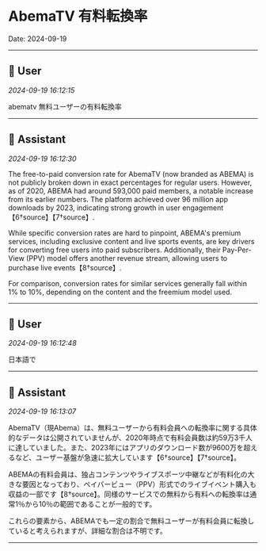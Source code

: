 # AbemaTV 有料転換率

Date: 2024-09-19

---

## 👤 User
*2024-09-19 16:12:15*

abematv 無料ユーザーの有料転換率

---

## 🤖 Assistant
*2024-09-19 16:12:30*

The free-to-paid conversion rate for AbemaTV (now branded as ABEMA) is not publicly broken down in exact percentages for regular users. However, as of 2020, ABEMA had around 593,000 paid members, a notable increase from its earlier numbers. The platform achieved over 96 million app downloads by 2023, indicating strong growth in user engagement【6†source】【7†source】.

While specific conversion rates are hard to pinpoint, ABEMA's premium services, including exclusive content and live sports events, are key drivers for converting free users into paid subscribers. Additionally, their Pay-Per-View (PPV) model offers another revenue stream, allowing users to purchase live events【8†source】.

For comparison, conversion rates for similar services generally fall within 1% to 10%, depending on the content and the freemium model used.

---

## 👤 User
*2024-09-19 16:12:48*

日本語で

---

## 🤖 Assistant
*2024-09-19 16:13:07*

AbemaTV（現Abema）は、無料ユーザーから有料会員への転換率に関する具体的なデータは公開されていませんが、2020年時点で有料会員数は約59万3千人に達していました。また、2023年にはアプリのダウンロード数が9600万を超えるなど、ユーザー基盤が急速に拡大しています【6†source】【7†source】。

ABEMAの有料会員は、独占コンテンツやライブスポーツ中継などが有料化の大きな要因となっており、ペイパービュー（PPV）形式でのライブイベント購入も収益の一部です【8†source】。同様のサービスでの無料から有料への転換率は通常1％から10％の範囲であることが一般的です。

これらの要素から、ABEMAでも一定の割合で無料ユーザーが有料会員に転換していると考えられますが、詳細な割合は不明です。

---

